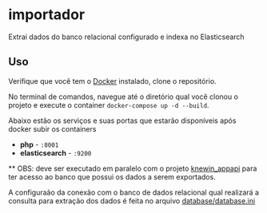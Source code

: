 # importador
Extrai dados do banco relacional configurado e indexa no Elasticsearch

## Uso

Verifique que você tem o [Docker](https://docs.docker.com/get-docker/) instalado, clone o repositório.

No terminal de comandos, navegue até o diretório qual você clonou o projeto e execute o container `docker-compose up -d --build`.

Abaixo estão os serviços e suas portas que estarão disponíveis após docker subir os containers

- **php** - `:8001`
- **elasticsearch** - `:9200`

** OBS: deve ser executado em paralelo com o projeto [knewin_appapi](https://github.com/rukaLukas/appapi) para ter acesso ao banco que possui os dados a serem exportados.

A configuraão da conexão com o banco de dados relacional qual realizará a consulta para extração dos dados é feita no arquivo [database/database.ini](database/database.ini)
